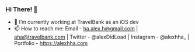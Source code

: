 ### Hi There! 👋

- 🔭 I’m currently working at TravelBank as an iOS dev
- 📫 How to reach me: Email - ha.alex.h@gmail.com | aha@travelbank.com | Twitter - @alexDidLoad | Instagram - @alexhha_ | Portfolio - https://alexhha.com
